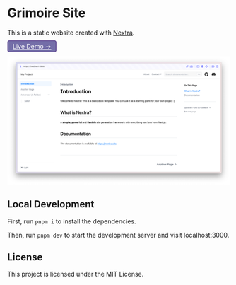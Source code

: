 # Grimoire Site

This is a static website created with [Nextra](https://nextra.site).

<a  style="opacity:0.7; background:#3B3285; border-radius:5px; padding:3px 10px;  color:white; border:solid #2A0A6D  2px; margin-top:30px; margin-bottom:30px;" href="https://grimoire-docs.vercel.app/" align="center">
Live Demo →
</a>

[![](.github/screenshot.png)](https://gri-moire.vercel.app/)

## Local Development

First, run `pnpm i` to install the dependencies.

Then, run `pnpm dev` to start the development server and visit localhost:3000.

## License

This project is licensed under the MIT License.
